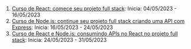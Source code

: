 1. [Curso de React: comece seu projeto full stack](https://cursos.alura.com.br/course/react-crie-primeira-pagina-web): Inicia: 04/05/2023 - 16/05/2023
2. [Curso de Node.js: continue seu projeto full stack criando uma API com Express](https://cursos.alura.com.br/course/node-primeira-api-express): Inicia: 16/05/2023 - 24/05/2023
3. [Curso de React e Node.js: consumindo APIs no React no projeto full stack](https://cursos.alura.com.br/course/react-node-consumindo-apis-react): Inicia: 24/05/2023 - 31/05/2023

